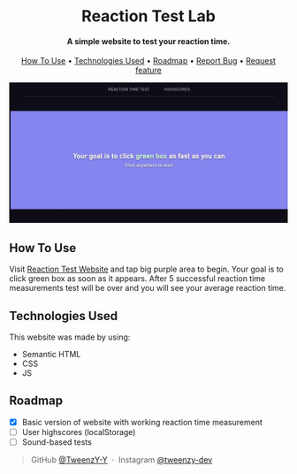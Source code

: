 
<h1 align="center">
  Reaction Test Lab
</h1>

<h4 align="center">A simple website to test your reaction time</a>.</h4>

<p align="center">
  <a href="#how-to-use">How To Use</a> •
  <a href="#technologies-used">Technologies Used</a> •
  <a href="#roadmap">Roadmap</a> •
  <a href="https://github.com/TweenzY-Y/reaction-test-lab/issues">Report Bug</a> •
  <a href="https://github.com/TweenzY-Y/reaction-test-lab/issues">Request feature</a>
</p>

![screenshot](https://raw.githubusercontent.com/TweenzY-Y/reaction-test-lab/main/previews/preview-desktop.JPG)

## How To Use

Visit [Reaction Test Website](https://reaction-test-lab.vercel.app/) and tap big purple area to begin. Your goal is to click green box as soon as it appears. After 5 successful reaction time measurements test will be over and you will see your average reaction time.

## Technologies Used

This website was made by using:

- Semantic HTML
- CSS
- JS

## Roadmap

- [x] Basic version of website with working reaction time measurement
- [ ] User highscores (localStorage)
- [ ] Sound-based tests

> GitHub [@TweenzY-Y](https://github.com/TweenzY-Y) &nbsp;&middot;&nbsp;
> Instagram [@tweenzy-dev](https://www.instagram.com/tweenzy_dev/)

